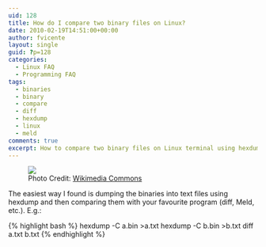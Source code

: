 ```yaml
---
uid: 128
title: How do I compare two binary files on Linux?
date: 2010-02-19T14:51:00+00:00
author: fvicente
layout: single
guid: ?p=128
categories:
  - Linux FAQ
  - Programming FAQ
tags:
  - binaries
  - binary
  - compare
  - diff
  - hexdump
  - linux
  - meld
comments: true
excerpt: How to compare two binary files on Linux terminal using hexdump and diff
---
```

<figure>
	<img src="{{ site.baseurl }}/images/question.png">
	<figcaption>Photo Credit: <a href="http://commons.wikimedia.org/wiki/File:Gnome-dialog-question.svg" title="Wikimedia Commons"> Wikimedia Commons</a></figcaption>
</figure>

The easiest way I found is dumping the binaries into text files using hexdump and then comparing them with your favourite program (diff, Meld, etc.). E.g.:

{% highlight bash %}
hexdump -C a.bin >a.txt
hexdump -C b.bin >b.txt
diff a.txt b.txt
{% endhighlight %}
